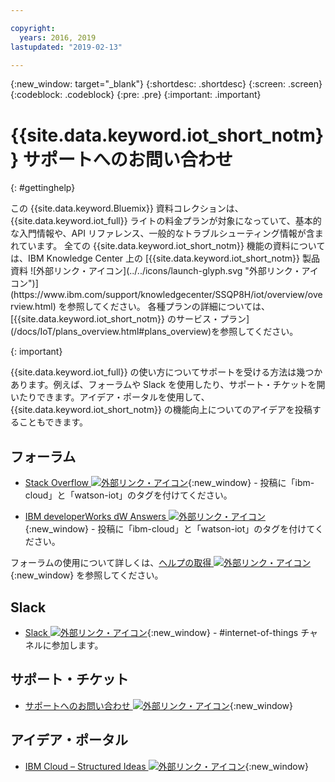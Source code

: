 ```yaml
---

copyright:
  years: 2016, 2019
lastupdated: "2019-02-13"

---
```


{:new_window: target="\_blank"}
{:shortdesc: .shortdesc}
{:screen: .screen}
{:codeblock: .codeblock}
{:pre: .pre}
{:important: .important}

# {{site.data.keyword.iot_short_notm}} サポートへのお問い合わせ
{: #gettinghelp}

<p>この {{site.data.keyword.Bluemix}} 資料コレクションは、{{site.data.keyword.iot_full}} ライトの料金プランが対象になっていて、基本的な入門情報や、API リファレンス、一般的なトラブルシューティング情報が含まれています。
全ての {{site.data.keyword.iot_short_notm}} 機能の資料については、IBM Knowledge Center 上の [{{site.data.keyword.iot_short_notm}} 製品資料 ![外部リンク・アイコン](../../icons/launch-glyph.svg "外部リンク・アイコン")](https://www.ibm.com/support/knowledgecenter/SSQP8H/iot/overview/overview.html) を参照してください。 各種プランの詳細については、[{{site.data.keyword.iot_short_notm}} のサービス・プラン](/docs/IoT/plans_overview.html#plans_overview)を参照してください。 
</p>
{: important}

{{site.data.keyword.iot_full}} の使い方についてサポートを受ける方法は幾つかあります。例えば、フォーラムや Slack を使用したり、サポート・チケットを開いたりできます。アイデア・ポータルを使用して、{{site.data.keyword.iot_short_notm}} の機能向上についてのアイデアを投稿することもできます。

## フォーラム

* [Stack Overflow ![外部リンク・アイコン](../../icons/launch-glyph.svg "外部リンク・アイコン")](http://stackoverflow.com/search?q=watson-iot+ibm-bluemix){:new_window} - 投稿に「ibm-cloud」と「watson-iot」のタグを付けてください。
<!--Insert the appropriate dW Answers tag for your service for <service_keyword> in URL below:  -->
* [IBM developerWorks dW Answers ![外部リンク・アイコン](../../icons/launch-glyph.svg "外部リンク・アイコン")](https://developer.ibm.com/answers/topics/watson-iot/?smartspace=bluemix){:new_window} - 投稿に「ibm-cloud」と「watson-iot」のタグを付けてください。

フォーラムの使用について詳しくは、[ヘルプの取得 ![外部リンク・アイコン](../../icons/launch-glyph.svg "外部リンク・アイコン")](https://{DomainName}/docs/get-support?topic=get-support-getting-customer-support#asking-a-question){:new_window} を参照してください。


## Slack

* [Slack ![外部リンク・アイコン](../../icons/launch-glyph.svg "外部リンク・アイコン")](https://ibm-developers.slack.com/){:new_window} - #internet-of-things チャネルに参加します。


## サポート・チケット

* [サポートへのお問い合わせ ![外部リンク・アイコン](../../icons/launch-glyph.svg "外部リンク・アイコン")](https://{DomainName}/docs/get-support?topic=get-support-getting-customer-support#using-avatar){:new_window}


## アイデア・ポータル

* [IBM Cloud – Structured Ideas ![外部リンク・アイコン](../../icons/launch-glyph.svg "外部リンク・アイコン")](http://ibm.biz/cloudideas){:new_window}
